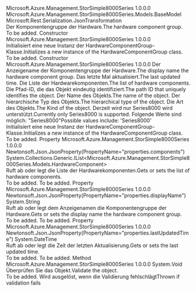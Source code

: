 <Type Name="HardwareComponentGroup" FullName="Microsoft.Azure.Management.StorSimple8000Series.Models.HardwareComponentGroup">
  <TypeSignature Language="C#" Value="public class HardwareComponentGroup : Microsoft.Azure.Management.StorSimple8000Series.Models.BaseModel" />
  <TypeSignature Language="ILAsm" Value=".class public auto ansi beforefieldinit HardwareComponentGroup extends Microsoft.Azure.Management.StorSimple8000Series.Models.BaseModel" />
  <TypeSignature Language="DocId" Value="T:Microsoft.Azure.Management.StorSimple8000Series.Models.HardwareComponentGroup" />
  <TypeSignature Language="VB.NET" Value="Public Class HardwareComponentGroup&#xA;Inherits BaseModel" />
  <TypeSignature Language="F#" Value="type HardwareComponentGroup = class&#xA;    inherit BaseModel" />
  <AssemblyInfo>
    <AssemblyName>Microsoft.Azure.Management.StorSimple8000Series</AssemblyName>
    <AssemblyVersion>1.0.0.0</AssemblyVersion>
  </AssemblyInfo>
  <Base>
    <BaseTypeName>Microsoft.Azure.Management.StorSimple8000Series.Models.BaseModel</BaseTypeName>
  </Base>
  <Interfaces />
  <Attributes>
    <Attribute>
      <AttributeName>Microsoft.Rest.Serialization.JsonTransformation</AttributeName>
    </Attribute>
  </Attributes>
  <Docs>
    <summary>
            <span data-ttu-id="c970a-101">Der Komponentengruppe der Hardware.</span><span class="sxs-lookup"><span data-stu-id="c970a-101">The hardware component group.</span></span>
            </summary>
    <remarks>To be added.</remarks>
  </Docs>
  <Members>
    <Member MemberName=".ctor">
      <MemberSignature Language="C#" Value="public HardwareComponentGroup ();" />
      <MemberSignature Language="ILAsm" Value=".method public hidebysig specialname rtspecialname instance void .ctor() cil managed" />
      <MemberSignature Language="DocId" Value="M:Microsoft.Azure.Management.StorSimple8000Series.Models.HardwareComponentGroup.#ctor" />
      <MemberSignature Language="VB.NET" Value="Public Sub New ()" />
      <MemberType>Constructor</MemberType>
      <AssemblyInfo>
        <AssemblyName>Microsoft.Azure.Management.StorSimple8000Series</AssemblyName>
        <AssemblyVersion>1.0.0.0</AssemblyVersion>
      </AssemblyInfo>
      <Parameters />
      <Docs>
        <summary>
            <span data-ttu-id="c970a-102">Initialisiert eine neue Instanz der HardwareComponentGroup-Klasse.</span><span class="sxs-lookup"><span data-stu-id="c970a-102">Initializes a new instance of the HardwareComponentGroup class.</span></span>
            </summary>
        <remarks>To be added.</remarks>
      </Docs>
    </Member>
    <Member MemberName=".ctor">
      <MemberSignature Language="C#" Value="public HardwareComponentGroup (string displayName, DateTime lastUpdatedTime, System.Collections.Generic.IList&lt;Microsoft.Azure.Management.StorSimple8000Series.Models.HardwareComponent&gt; components, string id = null, string name = null, string type = null, Nullable&lt;Microsoft.Azure.Management.StorSimple8000Series.Models.Kind&gt; kind = null);" />
      <MemberSignature Language="ILAsm" Value=".method public hidebysig specialname rtspecialname instance void .ctor(string displayName, valuetype System.DateTime lastUpdatedTime, class System.Collections.Generic.IList`1&lt;class Microsoft.Azure.Management.StorSimple8000Series.Models.HardwareComponent&gt; components, string id, string name, string type, valuetype System.Nullable`1&lt;valuetype Microsoft.Azure.Management.StorSimple8000Series.Models.Kind&gt; kind) cil managed" />
      <MemberSignature Language="DocId" Value="M:Microsoft.Azure.Management.StorSimple8000Series.Models.HardwareComponentGroup.#ctor(System.String,System.DateTime,System.Collections.Generic.IList{Microsoft.Azure.Management.StorSimple8000Series.Models.HardwareComponent},System.String,System.String,System.String,System.Nullable{Microsoft.Azure.Management.StorSimple8000Series.Models.Kind})" />
      <MemberSignature Language="VB.NET" Value="Public Sub New (displayName As String, lastUpdatedTime As DateTime, components As IList(Of HardwareComponent), Optional id As String = null, Optional name As String = null, Optional type As String = null, Optional kind As Nullable(Of Kind) = null)" />
      <MemberSignature Language="F#" Value="new Microsoft.Azure.Management.StorSimple8000Series.Models.HardwareComponentGroup : string * DateTime * System.Collections.Generic.IList&lt;Microsoft.Azure.Management.StorSimple8000Series.Models.HardwareComponent&gt; * string * string * string * Nullable&lt;Microsoft.Azure.Management.StorSimple8000Series.Models.Kind&gt; -&gt; Microsoft.Azure.Management.StorSimple8000Series.Models.HardwareComponentGroup" Usage="new Microsoft.Azure.Management.StorSimple8000Series.Models.HardwareComponentGroup (displayName, lastUpdatedTime, components, id, name, type, kind)" />
      <MemberType>Constructor</MemberType>
      <AssemblyInfo>
        <AssemblyName>Microsoft.Azure.Management.StorSimple8000Series</AssemblyName>
        <AssemblyVersion>1.0.0.0</AssemblyVersion>
      </AssemblyInfo>
      <Parameters>
        <Parameter Name="displayName" Type="System.String" />
        <Parameter Name="lastUpdatedTime" Type="System.DateTime" />
        <Parameter Name="components" Type="System.Collections.Generic.IList&lt;Microsoft.Azure.Management.StorSimple8000Series.Models.HardwareComponent&gt;" />
        <Parameter Name="id" Type="System.String" />
        <Parameter Name="name" Type="System.String" />
        <Parameter Name="type" Type="System.String" />
        <Parameter Name="kind" Type="System.Nullable&lt;Microsoft.Azure.Management.StorSimple8000Series.Models.Kind&gt;" />
      </Parameters>
      <Docs>
        <param name="displayName"><span data-ttu-id="c970a-103">Der Anzeigename der Komponentengruppe der Hardware.</span><span class="sxs-lookup"><span data-stu-id="c970a-103">The display name the hardware component group.</span></span></param>
        <param name="lastUpdatedTime"><span data-ttu-id="c970a-104">Das letzte Mal aktualisiert.</span><span class="sxs-lookup"><span data-stu-id="c970a-104">The last updated time.</span></span></param>
        <param name="components"><span data-ttu-id="c970a-105">Die Liste der Hardwarekomponenten.</span><span class="sxs-lookup"><span data-stu-id="c970a-105">The list of hardware components.</span></span></param>
        <param name="id"><span data-ttu-id="c970a-106">Die Pfad-ID, die das Objekt eindeutig identifiziert.</span><span class="sxs-lookup"><span data-stu-id="c970a-106">The path ID that uniquely identifies the object.</span></span></param>
        <param name="name"><span data-ttu-id="c970a-107">Der Name des Objekts.</span><span class="sxs-lookup"><span data-stu-id="c970a-107">The name of the object.</span></span></param>
        <param name="type"><span data-ttu-id="c970a-108">Der hierarchische Typ des Objekts.</span><span class="sxs-lookup"><span data-stu-id="c970a-108">The hierarchical type of the object.</span></span></param>
        <param name="kind"><span data-ttu-id="c970a-109">Die Art des Objekts.</span><span class="sxs-lookup"><span data-stu-id="c970a-109">The Kind of the object.</span></span> <span data-ttu-id="c970a-110">Derzeit wird nur Series8000 wird unterstützt.</span><span class="sxs-lookup"><span data-stu-id="c970a-110">Currently only Series8000 is supported.</span></span> <span data-ttu-id="c970a-111">Folgende Werte sind möglich: "Series8000"</span><span class="sxs-lookup"><span data-stu-id="c970a-111">Possible values include: 'Series8000'</span></span></param>
        <summary>
            <span data-ttu-id="c970a-112">Initialisiert eine neue Instanz der HardwareComponentGroup-Klasse.</span><span class="sxs-lookup"><span data-stu-id="c970a-112">Initializes a new instance of the HardwareComponentGroup class.</span></span>
            </summary>
        <remarks>To be added.</remarks>
      </Docs>
    </Member>
    <Member MemberName="Components">
      <MemberSignature Language="C#" Value="public System.Collections.Generic.IList&lt;Microsoft.Azure.Management.StorSimple8000Series.Models.HardwareComponent&gt; Components { get; set; }" />
      <MemberSignature Language="ILAsm" Value=".property instance class System.Collections.Generic.IList`1&lt;class Microsoft.Azure.Management.StorSimple8000Series.Models.HardwareComponent&gt; Components" />
      <MemberSignature Language="DocId" Value="P:Microsoft.Azure.Management.StorSimple8000Series.Models.HardwareComponentGroup.Components" />
      <MemberSignature Language="VB.NET" Value="Public Property Components As IList(Of HardwareComponent)" />
      <MemberSignature Language="F#" Value="member this.Components : System.Collections.Generic.IList&lt;Microsoft.Azure.Management.StorSimple8000Series.Models.HardwareComponent&gt; with get, set" Usage="Microsoft.Azure.Management.StorSimple8000Series.Models.HardwareComponentGroup.Components" />
      <MemberType>Property</MemberType>
      <AssemblyInfo>
        <AssemblyName>Microsoft.Azure.Management.StorSimple8000Series</AssemblyName>
        <AssemblyVersion>1.0.0.0</AssemblyVersion>
      </AssemblyInfo>
      <Attributes>
        <Attribute>
          <AttributeName>Newtonsoft.Json.JsonProperty(PropertyName="properties.components")</AttributeName>
        </Attribute>
      </Attributes>
      <ReturnValue>
        <ReturnType>System.Collections.Generic.IList&lt;Microsoft.Azure.Management.StorSimple8000Series.Models.HardwareComponent&gt;</ReturnType>
      </ReturnValue>
      <Docs>
        <summary>
            <span data-ttu-id="c970a-113">Ruft ab oder legt die Liste der Hardwarekomponenten.</span><span class="sxs-lookup"><span data-stu-id="c970a-113">Gets or sets the list of hardware components.</span></span>
            </summary>
        <value>To be added.</value>
        <remarks>To be added.</remarks>
      </Docs>
    </Member>
    <Member MemberName="DisplayName">
      <MemberSignature Language="C#" Value="public string DisplayName { get; set; }" />
      <MemberSignature Language="ILAsm" Value=".property instance string DisplayName" />
      <MemberSignature Language="DocId" Value="P:Microsoft.Azure.Management.StorSimple8000Series.Models.HardwareComponentGroup.DisplayName" />
      <MemberSignature Language="VB.NET" Value="Public Property DisplayName As String" />
      <MemberSignature Language="F#" Value="member this.DisplayName : string with get, set" Usage="Microsoft.Azure.Management.StorSimple8000Series.Models.HardwareComponentGroup.DisplayName" />
      <MemberType>Property</MemberType>
      <AssemblyInfo>
        <AssemblyName>Microsoft.Azure.Management.StorSimple8000Series</AssemblyName>
        <AssemblyVersion>1.0.0.0</AssemblyVersion>
      </AssemblyInfo>
      <Attributes>
        <Attribute>
          <AttributeName>Newtonsoft.Json.JsonProperty(PropertyName="properties.displayName")</AttributeName>
        </Attribute>
      </Attributes>
      <ReturnValue>
        <ReturnType>System.String</ReturnType>
      </ReturnValue>
      <Docs>
        <summary>
            <span data-ttu-id="c970a-114">Ruft ab oder legt dem Anzeigenamen die Komponentengruppe der Hardware.</span><span class="sxs-lookup"><span data-stu-id="c970a-114">Gets or sets the display name the hardware component group.</span></span>
            </summary>
        <value>To be added.</value>
        <remarks>To be added.</remarks>
      </Docs>
    </Member>
    <Member MemberName="LastUpdatedTime">
      <MemberSignature Language="C#" Value="public DateTime LastUpdatedTime { get; set; }" />
      <MemberSignature Language="ILAsm" Value=".property instance valuetype System.DateTime LastUpdatedTime" />
      <MemberSignature Language="DocId" Value="P:Microsoft.Azure.Management.StorSimple8000Series.Models.HardwareComponentGroup.LastUpdatedTime" />
      <MemberSignature Language="VB.NET" Value="Public Property LastUpdatedTime As DateTime" />
      <MemberSignature Language="F#" Value="member this.LastUpdatedTime : DateTime with get, set" Usage="Microsoft.Azure.Management.StorSimple8000Series.Models.HardwareComponentGroup.LastUpdatedTime" />
      <MemberType>Property</MemberType>
      <AssemblyInfo>
        <AssemblyName>Microsoft.Azure.Management.StorSimple8000Series</AssemblyName>
        <AssemblyVersion>1.0.0.0</AssemblyVersion>
      </AssemblyInfo>
      <Attributes>
        <Attribute>
          <AttributeName>Newtonsoft.Json.JsonProperty(PropertyName="properties.lastUpdatedTime")</AttributeName>
        </Attribute>
      </Attributes>
      <ReturnValue>
        <ReturnType>System.DateTime</ReturnType>
      </ReturnValue>
      <Docs>
        <summary>
            <span data-ttu-id="c970a-115">Ruft ab oder legt die Zeit der letzten Aktualisierung.</span><span class="sxs-lookup"><span data-stu-id="c970a-115">Gets or sets the last updated time.</span></span>
            </summary>
        <value>To be added.</value>
        <remarks>To be added.</remarks>
      </Docs>
    </Member>
    <Member MemberName="Validate">
      <MemberSignature Language="C#" Value="public virtual void Validate ();" />
      <MemberSignature Language="ILAsm" Value=".method public hidebysig newslot virtual instance void Validate() cil managed" />
      <MemberSignature Language="DocId" Value="M:Microsoft.Azure.Management.StorSimple8000Series.Models.HardwareComponentGroup.Validate" />
      <MemberSignature Language="VB.NET" Value="Public Overridable Sub Validate ()" />
      <MemberSignature Language="F#" Value="abstract member Validate : unit -&gt; unit&#xA;override this.Validate : unit -&gt; unit" Usage="hardwareComponentGroup.Validate " />
      <MemberType>Method</MemberType>
      <AssemblyInfo>
        <AssemblyName>Microsoft.Azure.Management.StorSimple8000Series</AssemblyName>
        <AssemblyVersion>1.0.0.0</AssemblyVersion>
      </AssemblyInfo>
      <ReturnValue>
        <ReturnType>System.Void</ReturnType>
      </ReturnValue>
      <Parameters />
      <Docs>
        <summary>
            <span data-ttu-id="c970a-116">Überprüfen Sie das Objekt.</span><span class="sxs-lookup"><span data-stu-id="c970a-116">Validate the object.</span></span>
            </summary>
        <remarks>To be added.</remarks>
        <exception cref="T:Microsoft.Rest.ValidationException">
            <span data-ttu-id="c970a-117">Wird ausgelöst, wenn die Validierung fehlschlägt</span><span class="sxs-lookup"><span data-stu-id="c970a-117">Thrown if validation fails</span></span>
            </exception>
      </Docs>
    </Member>
  </Members>
</Type>